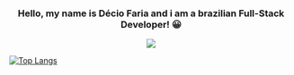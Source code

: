 
<h3 align="center">Hello, my name is Décio Faria and i am a brazilian Full-Stack Developer! 😀</h3>
 <p align="center">
  <a >
    <img src="https://skillicons.dev/icons?i=git,js,css,html,python,java,spring" />
  </a>
</p>


[![Top Langs](https://github-readme-stats.vercel.app/api/top-langs/?username=Dec1o&layout=compact)](https://github.com/anuraghazra/github-readme-stats)
